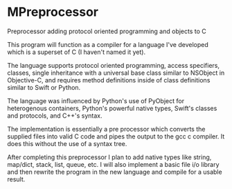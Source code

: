 # MPreprocessor
Preprocessor adding protocol oriented programming and objects to C

This program will function as a compiler for a language I've developed which is a superset of C (I haven't named it yet).

The language supports protocol oriented programming, access specifiers, classes, single inheritance with a universal base class similar to 
NSObject in Objective-C, and requires method definitions inside of class definitions similar to Swift or Python.

The language was influenced by Python's use of PyObject for heterogenous containers, Python's powerful native types, Swift's classes and protocols, and C++'s syntax.

The implementation is essentially a pre processor which converts the supplied files into valid C code and pipes the output to the gcc c compiler.
It does this without the use of a syntax tree.

After completing this preprocessor I plan to add native types like string, map/dict, stack, list, queue, etc. I will also implement a basic file i/o library and
then rewrite the program in the new language and compile for a usable result.
